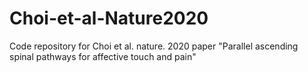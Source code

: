 # Choi-et-al-Nature2020
Code repository for Choi et al. nature. 2020 paper "Parallel ascending spinal pathways for affective touch and pain"
